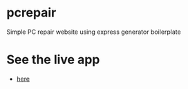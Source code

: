 # pcrepair
Simple PC repair website using express generator boilerplate

# See the live app 
- [here](https://pc-repair-exp.herokuapp.com/)
